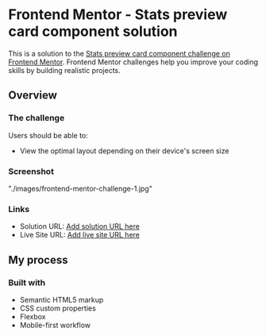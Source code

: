# Frontend Mentor - Stats preview card component solution

This is a solution to the [Stats preview card component challenge on Frontend Mentor](https://www.frontendmentor.io/challenges/stats-preview-card-component-8JqbgoU62). Frontend Mentor challenges help you improve your coding skills by building realistic projects. 

## Overview

### The challenge

Users should be able to:

- View the optimal layout depending on their device's screen size

### Screenshot
"./images/frontend-mentor-challenge-1.jpg"

### Links

- Solution URL: [Add solution URL here](https://github.com/vtrev05/Front-end-Mentor-Challenge-1.git)
- Live Site URL: [Add live site URL here](https://vtrev05.github.io/Front-end-Mentor-Challenge-1/)

## My process

### Built with

- Semantic HTML5 markup
- CSS custom properties
- Flexbox
- Mobile-first workflow
